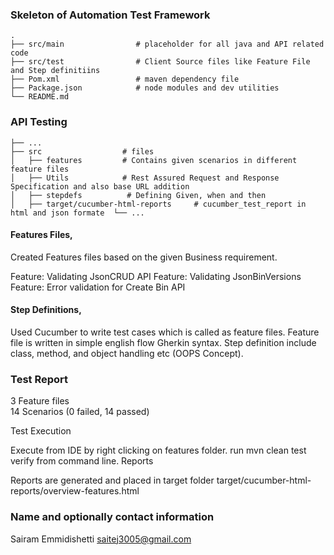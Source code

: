 ### Skeleton of  Automation Test Framework

    .
    ├── src/main                # placeholder for all java and API related code 
    ├── src/test                # Client Source files like Feature File and Step definitiins
    ├── Pom.xml                 # maven dependency file 
    ├── Package.json            # node modules and dev utilities
    └── README.md

### API Testing


    ├── ...
    ├── src                  # files 
    │   ├── features         # Contains given scenarios in different feature files
    │   ├── Utils            # Rest Assured Request and Response Specification and also base URL addition
    │   ├── stepdefs          # Defining Given, when and then
    │   ├── target/cucumber-html-reports     # cucumber_test_report in html and json formate  └── ...

#### Features Files,

Created  Features files based on the given Business requirement.


Feature: Validating JsonCRUD API
Feature: Validating JsonBinVersions
Feature: Error validation for Create Bin API


#### Step Definitions,

Used Cucumber to write test cases which is called as feature files.
Feature file is written in simple english flow Gherkin syntax.
Step definition include class, method, and object handling etc (OOPS Concept).



### Test Report

3 Feature files     
14 Scenarios   (0 failed, 14 passed)

Test Execution

Execute from IDE by right clicking on features folder. run mvn clean test verify from command line.
Reports

Reports are generated and placed in target folder target/cucumber-html-reports/overview-features.html


### Name and optionally contact information

Sairam Emmidishetti
saitej3005@gmail.com


